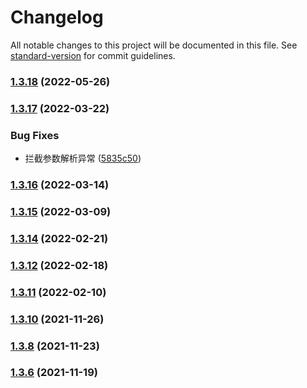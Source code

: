 # Changelog

All notable changes to this project will be documented in this file. See [standard-version](https://github.com/conventional-changelog/standard-version) for commit guidelines.

### [1.3.18](https://github.com/thinkkoa/koatty_payload/compare/v1.3.17...v1.3.18) (2022-05-26)

### [1.3.17](https://github.com/thinkkoa/koatty_payload/compare/v1.3.16...v1.3.17) (2022-03-22)


### Bug Fixes

* 拦截参数解析异常 ([5835c50](https://github.com/thinkkoa/koatty_payload/commit/5835c5081f5ce0ec5f57d907a57c3db0643d343e))

### [1.3.16](https://github.com/thinkkoa/koatty_payload/compare/v1.3.15...v1.3.16) (2022-03-14)

### [1.3.15](https://github.com/thinkkoa/koatty_payload/compare/v1.3.14...v1.3.15) (2022-03-09)

### [1.3.14](https://github.com/thinkkoa/koatty_payload/compare/v1.3.12...v1.3.14) (2022-02-21)

### [1.3.12](https://github.com/thinkkoa/koatty_payload/compare/v1.3.11...v1.3.12) (2022-02-18)

### [1.3.11](https://github.com/thinkkoa/koatty_payload/compare/v1.3.10...v1.3.11) (2022-02-10)

### [1.3.10](https://github.com/thinkkoa/koatty_payload/compare/v1.3.8...v1.3.10) (2021-11-26)

### [1.3.8](https://github.com/thinkkoa/koatty_payload/compare/v1.3.6...v1.3.8) (2021-11-23)

### [1.3.6](https://github.com/thinkkoa/koatty_payload/compare/v1.3.4...v1.3.6) (2021-11-19)
